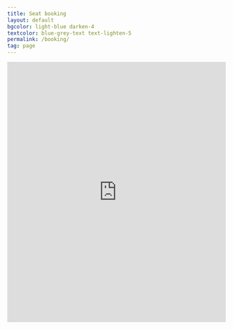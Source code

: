 ```yaml
---
title: Seat booking
layout: default
bgcolor: light-blue darken-4
textcolor: blue-grey-text text-lighten-5
permalink: /booking/
tag: page
---
```


<iframe frameborder="0" height="600" scrolling="no" src="https://cecleeds.churchsuite.com/embed/calendar/featured?category=1&num_results=6&body_bgcolor=ed7950&filters_bgcolor=be4bdb&event_bgcolor=ed7950&event_border_color=fd7e14&heading_color=f8f8f8&text_color=f8f8f8&icon_color=f8f8f8" style="border-width:0" width="100%"></iframe>


